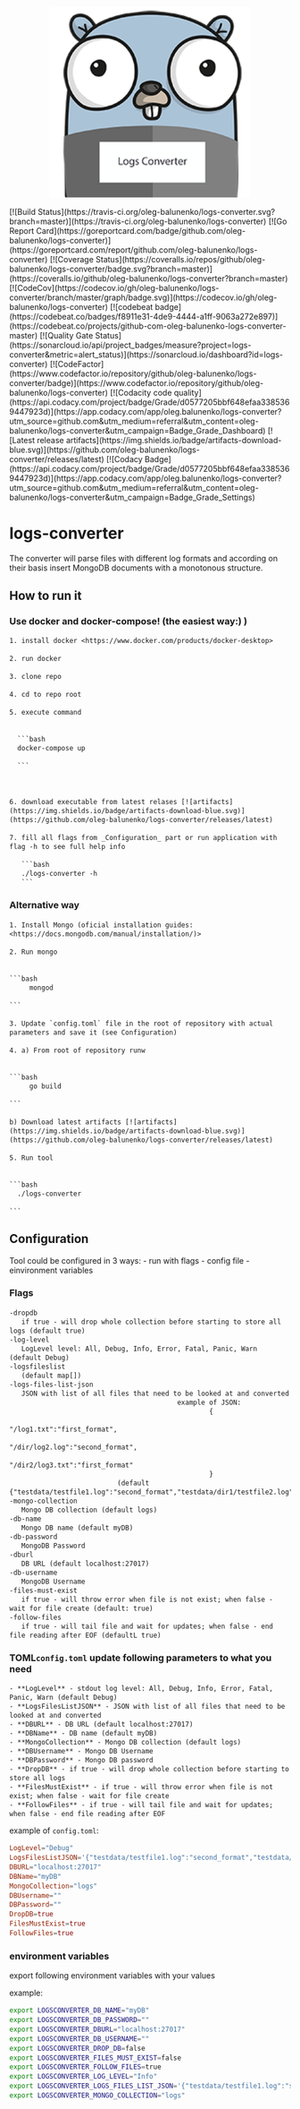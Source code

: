 <p align="center"> <img src="docs/assets/projectavatar.png" width="360"></p>
[![Build Status](https://travis-ci.org/oleg-balunenko/logs-converter.svg?branch=master)](https://travis-ci.org/oleg-balunenko/logs-converter)
[![Go Report Card](https://goreportcard.com/badge/github.com/oleg-balunenko/logs-converter)](https://goreportcard.com/report/github.com/oleg-balunenko/logs-converter)
[![Coverage Status](https://coveralls.io/repos/github/oleg-balunenko/logs-converter/badge.svg?branch=master)](https://coveralls.io/github/oleg-balunenko/logs-converter?branch=master)
[![CodeCov](https://codecov.io/gh/oleg-balunenko/logs-converter/branch/master/graph/badge.svg)](https://codecov.io/gh/oleg-balunenko/logs-converter)
[![codebeat badge](https://codebeat.co/badges/f8911e31-4de9-4444-a1ff-9063a272e897)](https://codebeat.co/projects/github-com-oleg-balunenko-logs-converter-master)
[![Quality Gate Status](https://sonarcloud.io/api/project_badges/measure?project=logs-converter&metric=alert_status)](https://sonarcloud.io/dashboard?id=logs-converter)
[![CodeFactor](https://www.codefactor.io/repository/github/oleg-balunenko/logs-converter/badge)](https://www.codefactor.io/repository/github/oleg-balunenko/logs-converter)
[![Codacity code quality](https://api.codacy.com/project/badge/Grade/d0577205bbf648efaa3385369447923d)](https://app.codacy.com/app/oleg.balunenko/logs-converter?utm_source=github.com&utm_medium=referral&utm_content=oleg-balunenko/logs-converter&utm_campaign=Badge_Grade_Dashboard)
[![Latest release artifacts](https://img.shields.io/badge/artifacts-download-blue.svg)](https://github.com/oleg-balunenko/logs-converter/releases/latest)
[![Codacy Badge](https://api.codacy.com/project/badge/Grade/d0577205bbf648efaa3385369447923d)](https://app.codacy.com/app/oleg.balunenko/logs-converter?utm_source=github.com&utm_medium=referral&utm_content=oleg-balunenko/logs-converter&utm_campaign=Badge_Grade_Settings)

# logs-converter

The converter will parse files with different log formats and according
on their basis insert MongoDB documents with a monotonous structure.

## How to run it

### Use docker and docker-compose! (the easiest way:) )

    1. install docker <https://www.docker.com/products/docker-desktop> 
 
    2. run docker
  
    3. clone repo
  
    4. cd to repo root
  
    5. execute command
 

      ```bash
      docker-compose up
      
      ```
      


    6. download executable from latest relases [![artifacts](https://img.shields.io/badge/artifacts-download-blue.svg)](https://github.com/oleg-balunenko/logs-converter/releases/latest)

    7. fill all flags from _Configuration_ part or run application with flag -h to see full help info

       ```bash
       ./logs-converter -h
       ```

### Alternative way

    1. Install Mongo (oficial installation guides: <https://docs.mongodb.com/manual/installation/)>
    
    2. Run mongo
    

    ```bash
         mongod
         
    ```

    3. Update `config.toml` file in the root of repository with actual parameters and save it (see Configuration)
    
    4. a) From root of repository runw
    

    ```bash
         go build
         
    ```

    b) Download latest artifacts [![artifacts](https://img.shields.io/badge/artifacts-download-blue.svg)](https://github.com/oleg-balunenko/logs-converter/releases/latest)

    5. Run tool
    

    ```bash
      ./logs-converter
      
    ```

## Configuration

Tool could be configured in 3 ways:
    - run with flags
    - config file
    - einvironment variables

### Flags

   ```text
   -dropdb
      if true - will drop whole collection before starting to store all logs (default true)
   -log-level
      LogLevel level: All, Debug, Info, Error, Fatal, Panic, Warn (default Debug)
   -logsfileslist
      (default map[])
   -logs-files-list-json
      JSON with list of all files that need to be looked at and converted
                                             example of JSON:
                                                     {
                                                            "/log1.txt":"first_format",
                                                            "/dir/log2.log":"second_format",
                                                            "/dir2/log3.txt":"first_format"
                                                     }
                              (default {"testdata/testfile1.log":"second_format","testdata/dir1/testfile2.log":"first_format"})
   -mongo-collection
      Mongo DB collection (default logs)
   -db-name
      Mongo DB name (default myDB)
   -db-password
      MongoDB Password
   -dburl
      DB URL (default localhost:27017)
   -db-username
      MongoDB Username
   -files-must-exist
      if true - will throw error when file is not exist; when false - wait for file create (default: true)
   -follow-files
      if true - will tail file and wait for updates; when false - end file reading after EOF (defaultL true)     
   ```

### TOML`config.toml` update following parameters to what you need

    - **LogLevel** - stdout log level: All, Debug, Info, Error, Fatal, Panic, Warn (default Debug)
    - **LogsFilesListJSON** - JSON with list of all files that need to be looked at and converted
    - **DBURL** - DB URL (default localhost:27017)
    - **DBName** - DB name (default myDB)
    - **MongoCollection** - Mongo DB collection (default logs)
    - **DBUsername** - Mongo DB Username
    - **DBPassword** - Mongo DB password
    - **DropDB** - if true - will drop whole collection before starting to store all logs
    - **FilesMustExist** - if true - will throw error when file is not exist; when false - wait for file create
    - **FollowFiles** - if true - will tail file and wait for updates; when false - end file reading after EOF

example of `config.toml`:

   ```toml
   LogLevel="Debug"
   LogsFilesListJSON='{"testdata/testfile1.log":"second_format","testdata/dir1/testfile2.log":"first_format"}'
   DBURL="localhost:27017"
   DBName="myDB"
   MongoCollection="logs"
   DBUsername=""
   DBPassword=""
   DropDB=true
   FilesMustExist=true
   FollowFiles=true
   ```

### environment variables

export following environment variables with your values

example:
    
   ```bash
   export LOGSCONVERTER_DB_NAME="myDB"
   export LOGSCONVERTER_DB_PASSWORD=""
   export LOGSCONVERTER_DBURL="localhost:27017"
   export LOGSCONVERTER_DB_USERNAME=""
   export LOGSCONVERTER_DROP_DB=false
   export LOGSCONVERTER_FILES_MUST_EXIST=false
   export LOGSCONVERTER_FOLLOW_FILES=true
   export LOGSCONVERTER_LOG_LEVEL="Info"
   export LOGSCONVERTER_LOGS_FILES_LIST_JSON='{"testdata/testfile1.log":"second_format","testdata/dir1/testfile2.log":"first_format"}'
   export LOGSCONVERTER_MONGO_COLLECTION="logs"
   ```
